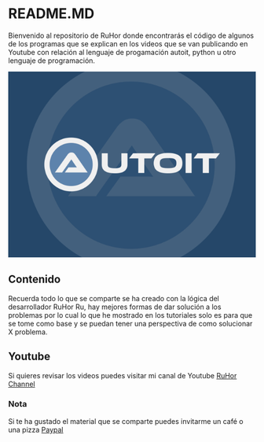 # README.MD
Bienvenido al repositorio de RuHor donde encontrarás el código de algunos de los programas que se explican en los videos que se van publicando en Youtube con relación al lenguaje de progamación autoit, python u otro lenguaje de programación.

![](/preview.png)

## Contenido
Recuerda todo lo que se comparte se ha creado con la lógica del desarrollador RuHor Ru, hay mejores formas de dar solución a los problemas por lo cual lo que he mostrado en los tutoriales solo es para que se tome como base y se puedan tener una perspectiva de como solucionar X problema.

## Youtube
Si quieres revisar los videos puedes visitar mi canal de Youtube [RuHor Channel](https://www.youtube.com/@RuHor)

### Nota
Si te ha gustado el material que se comparte puedes invitarme un café o una pizza [Paypal](https://www.paypal.com/paypalme/JorgeTene)

